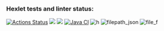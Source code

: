 ### Hexlet tests and linter status:
[![Actions Status](https://github.com/Stepan203/java-project-71/workflows/hexlet-check/badge.svg)](https://github.com/Stepan203/java-project-71/actions)
<a href="https://codeclimate.com/github/Stepan203/java-project-71/maintainability"><img src="https://api.codeclimate.com/v1/badges/bfe5c2952e09418a3911/maintainability" /></a>
<a href="https://codeclimate.com/github/Stepan203/java-project-71/test_coverage"><img src="https://api.codeclimate.com/v1/badges/bfe5c2952e09418a3911/test_coverage" /></a>
[![Java CI](https://github.com/Stepan203/java-project-71/actions/workflows/main.yml/badge.svg)](https://github.com/Stepan203/java-project-71/actions)
![h](https://github.com/Stepan203/java-project-71/assets/80155495/459e50a6-1de7-4759-83f6-2f8aa7ff241c)
![filepath_json](https://github.com/Stepan203/java-project-71/assets/80155495/91635275-2d4b-47f4-8f7a-053a97eb9732)
![file_f](https://github.com/Stepan203/java-project-71/assets/80155495/39ce5cb4-9df8-4074-b320-580ebdf5f508)
